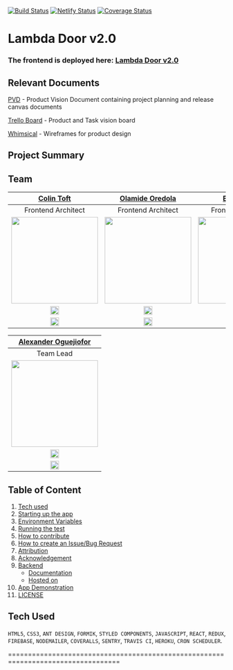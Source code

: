 [![Build Status](https://travis-ci.com/Labs-EU4/lambda-door-client.svg?branch=develop)](https://travis-ci.com/Labs-EU4/lambda-door-client)
[![Netlify Status](https://api.netlify.com/api/v1/badges/1568ef4b-934b-4ce2-a4e1-0a00a72f719b/deploy-status)](https://app.netlify.com/sites/lambdadooreu4/deploys)
[![Coverage Status](https://coveralls.io/repos/github/Labs-EU4/lambda-door-client/badge.svg?branch=develop)](https://coveralls.io/github/Labs-EU4/lambda-door-client?branch=develop)

# Lambda Door v2.0

### The frontend is deployed here: [Lambda Door v2.0](https://lambdadooreu4.netlify.com/)

## Relevant Documents

[PVD](https://www.notion.so/EU4-Lambda-Door-11340785bab24a1c8ec3e5fcaec72e8f) - Product Vision Document containing project planning and release canvas documents

[Trello Board](https://trello.com/b/EQoZOK3D/lambda-door-eu4) - Product and Task vision board

[Whimsical](https://whimsical.com/P9iMr3hcptGnJ8T7MEA85b) - Wireframes for product design

## Project Summary

## Team

|                                               **[Colin Toft](http://colintoft.dev/)**                                                |                                     **[Olamide Oredola](https://github.com/ola-dola)**                                      |                                          **[Evans Ibok](http://evansibok.com)**                                          |                                    **[Rodrigo Gracia](http://portfolio.rodrigograca.com/)**                                    |
| :----------------------------------------------------------------------------------------------------------------------------------: | :-------------------------------------------------------------------------------------------------------------------------: | :----------------------------------------------------------------------------------------------------------------------: | :----------------------------------------------------------------------------------------------------------------------------: |
|                                                          Frontend Architect                                                          |                                                     Frontend Architect                                                      |                                                    Frontend Architect                                                    |                                                       Frontend Architect                                                       |
|       [<img src="https://ca.slack-edge.com/T4JUEB3ME-UNM9CA6NS-ae583a3c9f79-512" width="200" />](https://github.com/cappers86)       |   [<img src="https://ca.slack-edge.com/T4JUEB3ME-UM3NF5BTQ-f7cf3f2c495e-512" width="200" />](https://github.com/ola-dola)   | [<img src="https://ca.slack-edge.com/T4JUEB3ME-ULW170LKF-b68116040dbd-512" width="200" />](https://github.com/evansibok) | [<img src="https://ca.slack-edge.com/T4JUEB3ME-UNM9C9G4W-gb34f66f0b1d-512" width="200" />](https://github.com/rodrigograca31)  |
|                        [<img src="https://github.com/favicon.ico" width="20"> ](https://github.com/cappers86)                        |                    [<img src="https://github.com/favicon.ico" width="20"> ](https://github.com/ola-dola)                    |                  [<img src="https://github.com/favicon.ico" width="20"> ](https://github.com/evansibok)                  |                  [<img src="https://github.com/favicon.ico" width="20"> ](https://github.com/rodrigograca31)                   |
| [ <img src="https://static.licdn.com/sc/h/al2o9zrvru7aqj8e1x2rzsrca" width="20"> ](https://www.linkedin.com/in/colin-toft-41975518a) | [ <img src="https://static.licdn.com/sc/h/al2o9zrvru7aqj8e1x2rzsrca" width="20"> ](https://www.linkedin.com/in/ola-oredola) |  [ <img src="https://static.licdn.com/sc/h/al2o9zrvru7aqj8e1x2rzsrca" width="20"> ](https://linkedin.com/in/evansibok)   | [ <img src="https://static.licdn.com/sc/h/al2o9zrvru7aqj8e1x2rzsrca" width="20"> ](https://www.linkedin.com/in/rodrigograca31) |

|                                      **[Alexander Oguejiofor](https://github.com/kip-guile)**                                       |
| :---------------------------------------------------------------------------------------------------------------------------------: |
|                                                              Team Lead                                                              |
|      [ <img src="https://ca.slack-edge.com/T4JUEB3ME-UM150T4TZ-d6a8275db0f5-512" width="200"> ](https://github.com/kip-guile)       |
|                       [<img src="https://github.com/favicon.ico" width="20"> ](https://github.com/kip-guile)                        |
| [ <img src="https://static.licdn.com/sc/h/al2o9zrvru7aqj8e1x2rzsrca" width="20"> ](https://www.linkedin.com/in/alexanderoguejiofor) |

## Table of Content

1. [Tech used](#tech-used)
2. [Starting up the app](#starting-up-the-app)
3. [Environment Variables](#environment-variables)
4. [Running the test](#running-the-test)
5. [How to contribute](#how-to-contribute)
6. [How to create an Issue/Bug Request](#how-to-create-an-issue/bug-request)
7. [Attribution](#attribution)
8. [Acknowledgement](#acknowledgement)
9. [Backend](#backend)
   - [Documentation](#documentation)
   - [Hosted on](#hosted-on)
10. [App Demonstration](#app-demonstration)
11. [LICENSE](#license)

## Tech Used

`HTML5`, `CSS3`, `ANT DESIGN`, `FORMIK`, `STYLED COMPONENTS`, `JAVASCRIPT`, `REACT`, `REDUX`, `FIREBASE`, `NODEMAILER`, `COVERALLS`, `SENTRY`, `TRAVIS CI`, `HEROKU`, `CRON SCHEDULER`.

==================================================================================

<!-- # LambdaDoor

Many atimes Job seekers find it difficult getting information specific to their search with respect to companies' interview processes, cultures and salary information that are less generalized, hence they spend alot of time searching and filtering what's needed from the sea of available information.

LambdaDoor is here to make that search simpler by providing stream lined information that are specific to companies and regions, even providing connections to previous job seekers that have intervied or work(ed) with these firms.

===============================================================================

## Tech stack

HTML, CSS, Ant design, Formik, Styled-Component, Javascript, React, Redux, coveralls, Sentry, Travis CI etc.

=============================================================================== -->

<!-- <br>

## Project Overview

[Trello Board](https://trello.com/b/YdfO1w9X/lambda-door) Contains Product breakdown and user story for each feature.

[Product Canvas](https://www.notion.so/EU3-Lambda-Door-e78fd9396061487b8b458a28912d66c4)
Contains information on the survey, technical researches, style guide and design consideration.

[UX Design files](<https://www.figma.com/file/S43H7Y36xwlBNkzuik4v1w/Ant-Design-System-UI-Kit-(1.0)-(%2Bexamples)?node-id=212%3A153>)
Contains files of the created designs for the App.

===============================================================================

This project was bootstrapped with [Create React App](https://github.com/facebook/create-react-app).

===============================================================================

## Available Scripts

In the project directory, you can run: `yarn start` or `npm start`
which runs the app in the development mode.<br>
Open [http://localhost:3000](http://localhost:3000) to view it in the browser.

### Other Scripts

Other scripts available on the app are:

- **npm install** to install all required dependencies
- **npm test** to start server using testing environment

===============================================================================

## Installation Instructions

- Clone this repo
- change directory to root folder
- Run npm install
- Run npm start

===============================================================================

### Environment Variables

An environment virriable was used for the developement and deployment file, thus user must set up their own environment variables in an .env file.
```
REACT_APP_UPLOAD_PRESET=
REACT_APP_API_KEY=
REACT_APP_CLIENT_ID=
REACT_APP_CLIENT_SECRET=
REACT_APP_JWT_SECRET=
REACT_APP_REDIRECT_URI=
REACT_APP_BACKEND_URL=
REACT_APP_GOOGLE_API_KEY=
```

===============================================================================

## Repo structure

Sometimes it's helpful to know what all these different files are for…

```
/
├─ src/
│  ├─ assets/        # Assets
│  │
│  ├─ components/    # Components
|  |  ├─ AddReview/  # …that manages all components under the Add Review Page
│  │  ├─ Company/    # …that manages all component referring to a single company including reviews
│  │  ├─ MyReviews/    # …that manages all component referring to the user's reviews
│  │  ├─ Layouts/    # …that governs all site layouts including layout-specific components
│  │  ├─ Router/     # …that handles all files that pertain to app routing
│  │  ├─ UserDashboard/ # …that handles all the components that display on the user's dashboard
│  │  ├─ AppinfoContainer # …contains brief information about what the App offers
│  │  ├─ LocationSearch # …retrives users location using google map
|  |
|  ├─ pages/         # Pages
│  │  ├─ AddReview/  # …that renders Add-Review page content
│  │  ├─ Company/    # …that renders Company page content
│  │  ├─ Home/       # …that renders Home page content
│  │  ├─ MyReviews/  # …that renders user's reviews for management
│  │  ├─ UserDashboard/ # …that renders User-Dashboard page content
│  │  ├─ NotFound    # …serves as a fallback path when a request link is not available
│  |
|  |─ state/         # State
│  │  ├─ actions/    # …that handles redux actions
│  │  ├─ reducers/   # …that handles app reducer functions
│  │  ├─ types/      # …that handles all action types
│  │  ├─ store       # …contains redux store and devtools extension information
|  |
|  |─ styles/        # Styles
|  |
|  |─ utils/         # Components
│  │  ├─ hooks/      # …that handles reusable custom logic
|
├─ .env/              # Contains environment variables(ignored by Git)
├─ www/              # Public build (ignored by Git)
│
├─ .editorconfig     # Code style definitions
├─ .gitignore        # List of files and folders not tracked by Git
├─ .prettierrc       # Code Formatting preferences for JavasScript
├─ .eslintrc         # Linting preferences for JavasScript
├─ travis.yml        # Configuration for Travis CI
├─ commit_template   # Contains instruction for commit
├─ LICENSE           # License information for this project
├─ package.json      # Project manifest
└─ README.md         # This file
```

===============================================================================

## Contributing

When contributing to this repository, please first discuss the change you wish to make via issue, email, or any other method with the owners of this repository before making a change.

## Issue/Bug Request

**If you are having an issue with the existing project code, please submit a bug report under the following guidelines:**

- Check first to see if your issue has already been reported.
- Check to see if the issue has recently been fixed by attempting to reproduce the issue using the latest master branch in the repository.
- Create a live example of the problem.
- Submit a detailed bug report including your environment & browser, steps to reproduce the issue, actual and expected outcomes, where you believe the issue is originating from, and any potential solutions you have considered.

===============================================================================

## Requests

### Pull Requests

If you have developed a patch, bug fix, or new feature that would improve this app, please submit a pull request. It is best to communicate your ideas with the developers first before investing a great deal of time into a pull request to ensure that it will mesh smoothly with the project.
Remember that this project is licensed under the MIT license, and by submitting a pull request, you agree that your work will be, too.

### Pull Request Guidelines

- Ensure any install or build dependencies are removed before the end of the layer when doing a build.
- Update the README.md with details of changes to the interface, including new plist variables, exposed ports, useful file locations and container parameters.
- Ensure that your code conforms to our existing code conventions and test coverage.
- Include the relevant issue number, if applicable.
- You may merge the Pull Request in once you have the sign-off of two other developers, or if you do not have permission to do that, you may request the second reviewer to merge it for you.

### Feature Requests

We would love to hear from you about new features which would improve this app and further the aims of our project. Please provide as much detail and information as possible to show us why you think your new feature should be implemented.

===============================================================================

### Attribution

These contribution guidelines have been adapted from [this good-Contributing.md-template](https://gist.github.com/PurpleBooth/b24679402957c63ec426).

### Frontend is deployed on https://Lambdadoor.com

===============================================================================

## Backend

### Backend Documentation

See [Lambda_Door](https://github.com/Labs-EU4/lambda-door-server/blob/develop/README.md) for details on the backend of our project.

### Backend is hosted on Heroku https://lambdadoor.herokuapp.com/

===============================================================================

## Giphy Demonstrations for the App

### Sign-In

![Sign In clip](https://media.giphy.com/media/dVo7if5pt3iwDrIaqu/giphy.gif)

Demonstrates the Log-in process showing user information in slack that the App will be having access to.

### Dashboard display

![Dashboard display](https://media.giphy.com/media/gdqwvVzH4pOoAI6QMG/giphy.gif)

Shows the Dashboard display with TOP Rated Companies and a list of reviewed Job roles by Percentages

### Companies near user

![Companies near user](https://media.giphy.com/media/eJMPVNFc6AaYmu71Sw/giphy.gif)

Displays companies within a set distance of the user location if they exist in the DB, with a graph that shows an average pay for different roles

### Company reviews

![Companies reviews](https://media.giphy.com/media/YOpOAQXeyPNFFAtyOi/giphy.gif)

Shows information about selected company, its location and more, along with tabs for salary and interview review, each tab having cickable cards for more information on the presented search.

### Leave a review

![Leave a review](https://media.giphy.com/media/SWWTv4Qoj7epVOHGfI/giphy.gif)

shows the Manage review page that contains reviews the user made as well as the leave review page with tabs for salary, company and interview reviews.

### Search Bar

![Search Bar](https://media.giphy.com/media/jQ8uoOo6m4lhN2OC5u/giphy.gif)

Shows a clip of the search bar being used for search company, Salary and interview information either by location,company name or job title. -->
